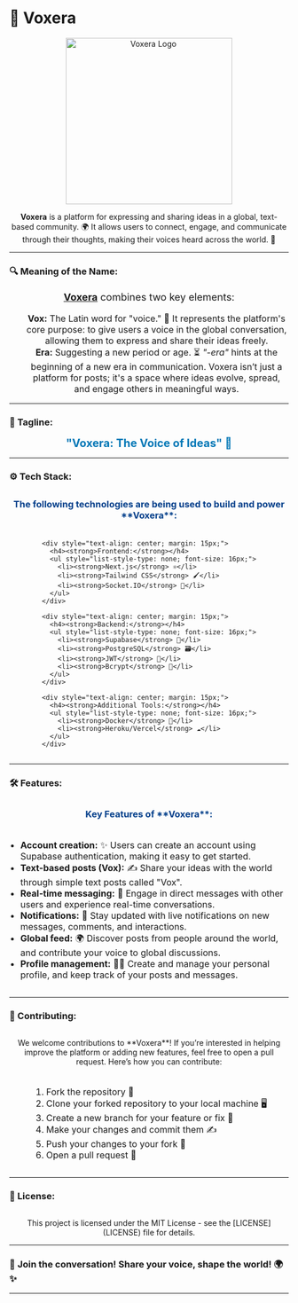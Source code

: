 # 🚀 **Voxera**

<div align="center">
  <img src="https://i.imghippo.com/files/xQlb6763F.jpg" alt="Voxera Logo" width="300"/>
</div>

<p align="center"><strong>Voxera</strong> is a platform for expressing and sharing ideas in a global, text-based community. 🌍 It allows users to connect, engage, and communicate through their thoughts, making their voices heard across the world. 💬</p>

---

### **🔍 Meaning of the Name:**

<div style="font-size: 18px; text-align: center; margin-top: 20px;">
  <p><strong><u>Voxera</u></strong> combines two key elements:</p>
  <ul style="list-style-type: none; font-size: 16px;">
    <li><strong>Vox:</strong> The Latin word for "voice." 🎤 It represents the platform's core purpose: to give users a voice in the global conversation, allowing them to express and share their ideas freely.</li>
    <li><strong>Era:</strong> Suggesting a new period or age. ⏳ <em>"-era"</em> hints at the beginning of a new era in communication. Voxera isn’t just a platform for posts; it's a space where ideas evolve, spread, and engage others in meaningful ways.</li>
  </ul>
</div>

---

### **📝 Tagline:**

<div style="font-size: 20px; font-weight: bold; text-align: center; color: #0077b6;">
  "Voxera: The Voice of Ideas" 📢
</div>

---

### **⚙️ Tech Stack:**

<div style="margin-top: 30px;">
  <h3 style="text-align: center; color: #023e8a;">The following technologies are being used to build and power **Voxera**:</h3>

  <div style="display: flex; justify-content: space-around; flex-wrap: wrap; margin-top: 20px;">
    
    <div style="text-align: center; margin: 15px;">
      <h4><strong>Frontend:</strong></h4>
      <ul style="list-style-type: none; font-size: 16px;">
        <li><strong>Next.js</strong> ⚛️</li>
        <li><strong>Tailwind CSS</strong> 🖌️</li>
        <li><strong>Socket.IO</strong> 🔌</li>
      </ul>
    </div>

    <div style="text-align: center; margin: 15px;">
      <h4><strong>Backend:</strong></h4>
      <ul style="list-style-type: none; font-size: 16px;">
        <li><strong>Supabase</strong> 🔑</li>
        <li><strong>PostgreSQL</strong> 🗃️</li>
        <li><strong>JWT</strong> 🔐</li>
        <li><strong>Bcrypt</strong> 🔑</li>
      </ul>
    </div>

    <div style="text-align: center; margin: 15px;">
      <h4><strong>Additional Tools:</strong></h4>
      <ul style="list-style-type: none; font-size: 16px;">
        <li><strong>Docker</strong> 🐳</li>
        <li><strong>Heroku/Vercel</strong> ☁️</li>
      </ul>
    </div>

  </div>
</div>

---

### **🛠️ Features:**

<div style="margin-top: 30px;">
  <h3 style="text-align: center; color: #023e8a;">Key Features of **Voxera**:</h3>
  
  <div style="display: flex; flex-direction: column; align-items: center; font-size: 16px; margin-top: 20px;">
    <ul style="list-style-type: disc; padding-left: 20px;">
      <li><strong>Account creation:</strong> ✨ Users can create an account using Supabase authentication, making it easy to get started.</li>
      <li><strong>Text-based posts (Vox):</strong> ✍️ Share your ideas with the world through simple text posts called "Vox".</li>
      <li><strong>Real-time messaging:</strong> 💬 Engage in direct messages with other users and experience real-time conversations.</li>
      <li><strong>Notifications:</strong> 🔔 Stay updated with live notifications on new messages, comments, and interactions.</li>
      <li><strong>Global feed:</strong> 🌍 Discover posts from people around the world, and contribute your voice to global discussions.</li>
      <li><strong>Profile management:</strong> 🧑‍💻 Create and manage your personal profile, and keep track of your posts and messages.</li>
    </ul>
  </div>
</div>

---

### **🤝 Contributing:**

<div style="margin-top: 30px; text-align: center;">
  <p>We welcome contributions to **Voxera**! If you’re interested in helping improve the platform or adding new features, feel free to open a pull request. Here’s how you can contribute:</p>

  <div style="font-size: 16px; margin-top: 20px;">
    <ol style="text-align: left; display: inline-block;">
      <li>Fork the repository 🍴</li>
      <li>Clone your forked repository to your local machine 🖥️</li>
      <li>Create a new branch for your feature or fix 🌱</li>
      <li>Make your changes and commit them ✍️</li>
      <li>Push your changes to your fork 🚀</li>
      <li>Open a pull request 🔄</li>
    </ol>
  </div>
</div>

---

### **📄 License:**

<div style="margin-top: 30px; text-align: center;">
  This project is licensed under the MIT License - see the [LICENSE](LICENSE) file for details.
</div>

---

### 🌟 **Join the conversation!** Share your voice, shape the world! 🌍✨

---

